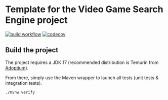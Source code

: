 # Template for the Video Game Search Engine project

[![build workflow](https://github.com/TheoBillet/video_game_search_engine/actions/workflows/build.yml/badge.svg)](https://github.com/TheoBillet/video_game_search_engine/actions)
[![codecov](https://codecov.io/gh/TheoBillet/video_game_search_engine/branch/main/graph/badge.svg)](https://codecov.io/gh/TheoBillet/video_game_search_engine)

## Build the project

The project requires a JDK 17 (recommended distribution is Temurin from [Adoptium](https://adoptium.net/)).

From there, simply use the Maven wrapper to launch all tests (unit tests & integration tests).

`./mvnw verify`
